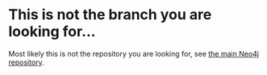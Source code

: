 This is not the branch you are looking for...
=============================================

Most likely this is not the repository you are looking for, see [the main Neo4j repository](https://github.com/neo4j/neo4j).
